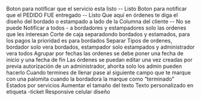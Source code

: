 Boton para notificar que el servicio esta listo -- Listo
Boton para notificar que el PEDIDO FUE entregado -- Listo
Que aquí en órdenes te diga el diseño del bordado o estampado a lado de la Columna del cliente -- No se puede
Notificar a todos - a bordadores y estampadores solo las ordenes que les interesan
Corte de caja separadondo bordados y estamados, para los pagos la prioridad es para bordados
Separar Tipos de ordenes, bordador solo vera bordados, estampador solo estampados y administrador vera todos
Agrupar por fechas las ordenes se debe poner una fecha de inicio y una fecha de fin
Las órdenes se puedan editar una vez creadas por previa autorización de un administrador, ahorita solo los admin pueden hacerlo
Cuando termines de llenar pase al siguiente campo
que te marque con una palomita cuando la bordadora la marque como “terminado”
Estados por servicios
Aumentar el tamaño del texto
Texto personalizado en etiqueta -ticket
Responsive celular diseño
